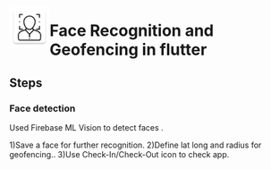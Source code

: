 <img src="/android/app/src/main/res/mipmap-hdpi/ic_launcher.png" align="left"
     alt="Face recognition">
# Face Recognition and Geofencing in flutter

## Steps

### Face detection

Used Firebase ML Vision to detect faces .

1)Save a face for further recognition.
2)Define lat long and radius for geofencing..
3)Use Check-In/Check-Out icon to check app.


